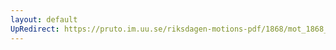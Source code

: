 ```yaml
---
layout: default
UpRedirect: https://pruto.im.uu.se/riksdagen-motions-pdf/1868/mot_1868__ak__240/mot_1868__ak__240-001.pdf
---
```

